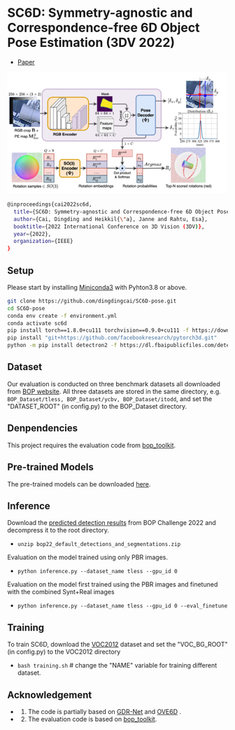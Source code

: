 # SC6D: Symmetry-agnostic and Correspondence-free 6D Object Pose Estimation (3DV 2022)
- [Paper](https://arxiv.org/abs/2208.02129)
<p align="center">
    <img src ="assets/sc6d_overview.png" width="800" />
</p>

``` Bash
@inproceedings{cai2022sc6d,
  title={SC6D: Symmetry-agnostic and Correspondence-free 6D Object Pose Estimation},
  author={Cai, Dingding and Heikkil{\"a}, Janne and Rahtu, Esa},
  booktitle={2022 International Conference on 3D Vision (3DV)},
  year={2022},
  organization={IEEE}
}
```

## Setup
Please start by installing [Miniconda3](https://conda.io/projects/conda/en/latest/user-guide/install/linux.html) with Pyhton3.8 or above.

``` Bash
git clone https://github.com/dingdingcai/SC6D-pose.git
cd SC6D-pose
conda env create -f environment.yml
conda activate sc6d
pip install torch==1.8.0+cu111 torchvision==0.9.0+cu111 -f https://download.pytorch.org/whl/torch_stable.html
pip install "git+https://github.com/facebookresearch/pytorch3d.git"
python -m pip install detectron2 -f https://dl.fbaipublicfiles.com/detectron2/wheels/cu111/torch1.8/index.html
```

## Dataset
Our evaluation is conducted on three benchmark datasets all downloaded from [BOP website](https://bop.felk.cvut.cz/datasets). All three datasets are stored in the same directory, e.g. ``BOP_Dataset/tless, BOP_Dataset/ycbv, BOP_Dataset/itodd``, and set the "DATASET_ROOT" (in config.py) to the BOP_Dataset directory.

## Denpendencies
This project requires the evaluation code from [bop_toolkit](https://github.com/thodan/bop_toolkit).

## Pre-trained Models
The pre-trained models can be downloaded [here](https://1drv.ms/u/s!AsQt5otkUsREavqKuyVqXeS0twA?e=pkyqow).

## Inference
Download the [predicted detection results](https://bop.felk.cvut.cz/media/data/bop_datasets_extra/bop22_default_detections_and_segmentations.zip) from BOP Challenge 2022 and decompress it to the root directory.
- ``unzip bop22_default_detections_and_segmentations.zip``

Evaluation on the model trained using only PBR images.
- ``python inference.py --dataset_name tless --gpu_id 0``

Evaluation on the model first trained using the PBR images and finetuned with the combined Synt+Real images
- ``python inference.py --dataset_name tless --gpu_id 0 --eval_finetune``

## Training
To train SC6D, download the [VOC2012](http://host.robots.ox.ac.uk/pascal/VOC/voc2012/VOCtrainval_11-May-2012.tar) dataset and set the "VOC_BG_ROOT" (in config.py) to the VOC2012 directory
- ``bash training.sh``  # change the "NAME" variable for training different dataset.


## Acknowledgement
- 1. The code is partially based on [GDR-Net](https://github.com/THU-DA-6D-Pose-Group/GDR-Net) and [OVE6D](https://github.com/dingdingcai/OVE6D-pos) .
- 2. The evaluation code is based on [bop_toolkit](https://github.com/thodan/bop_toolkit).



